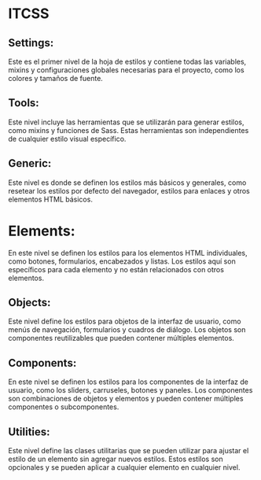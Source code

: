 # ITCSS

## Settings: 
Este es el primer nivel de la hoja de estilos y contiene todas las variables, mixins y configuraciones globales necesarias para el proyecto, como los colores y tamaños de fuente.

## Tools: 
Este nivel incluye las herramientas que se utilizarán para generar estilos, como mixins y funciones de Sass. Estas herramientas son independientes de cualquier estilo visual específico.

## Generic:
Este nivel es donde se definen los estilos más básicos y generales, como resetear los estilos por defecto del navegador, estilos para enlaces y otros elementos HTML básicos.

# Elements:
En este nivel se definen los estilos para los elementos HTML individuales, como botones, formularios, encabezados y listas. Los estilos aquí son específicos para cada elemento y no están relacionados con otros elementos.

## Objects:
Este nivel define los estilos para objetos de la interfaz de usuario, como menús de navegación, formularios y cuadros de diálogo. Los objetos son componentes reutilizables que pueden contener múltiples elementos.

## Components:
En este nivel se definen los estilos para los componentes de la interfaz de usuario, como los sliders, carruseles, botones y paneles. Los componentes son combinaciones de objetos y elementos y pueden contener múltiples componentes o subcomponentes.

## Utilities:
Este nivel define las clases utilitarias que se pueden utilizar para ajustar el estilo de un elemento sin agregar nuevos estilos. Estos estilos son opcionales y se pueden aplicar a cualquier elemento en cualquier nivel.